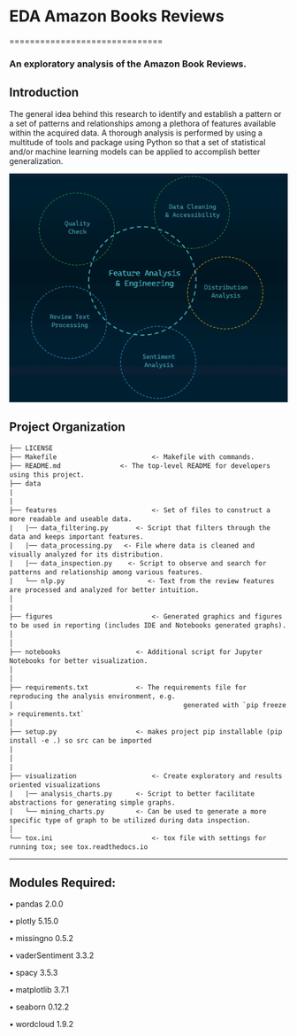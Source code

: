 # EDA Amazon Books Reviews
==============================

### An exploratory analysis of the Amazon Book Reviews.

## Introduction
The general idea behind this research to identify and establish a pattern or a set of patterns and relationships 
among a plethora of features available within the acquired data. A thorough analysis is performed by using a 
multitude of tools and package using Python so that a set of statistical and/or machine learning models can 
be applied to accomplish better generalization.

![alt text](https://github.com/shahriar-rahman/EDA-Amazon-Books-Reviews/blob/main/img/img1.JPG)

Project Organization
------------

    ├── LICENSE
    ├── Makefile          				<- Makefile with commands.
    ├── README.md             	<- The top-level README for developers using this project.
    ├── data
	|
	|
    ├── features                		<- Set of files to construct a more readable and useable data.
	|   |── data_filtering.py		<- Script that filters through the data and keeps important features.
	|   |── data_processing.py   <- File where data is cleaned and visually analyzed for its distribution.
	|   |── data_inspection.py    <- Script to observe and search for patterns and relationship among various features.
	|   └── nlp.py                     <- Text from the review features are processed and analyzed for better intuition.
    │	 
	|
    ├── figures            				<- Generated graphics and figures to be used in reporting (includes IDE and Notebooks generated graphs).
    │    				     
    │
    ├── notebooks          			<- Additional script for Jupyter Notebooks for better visualization.
    │
	│
    ├── requirements.txt    		<- The requirements file for reproducing the analysis environment, e.g.
    │                         				    generated with `pip freeze > requirements.txt`
    │
    ├── setup.py           			<- makes project pip installable (pip install -e .) so src can be imported
	|
    │
	|	
    ├── visualization           		<- Create exploratory and results oriented visualizations
	|   |── analysis_charts.py		<- Script to better facilitate abstractions for generating simple graphs.
	|   └── mining_charts.py		<- Can be used to generate a more specific type of graph to be utilized during data inspection.
    │
    └── tox.ini            				<- tox file with settings for running tox; see tox.readthedocs.io

--------

## Modules Required:
• pandas 2.0.0

• plotly 5.15.0

• missingno 0.5.2

• vaderSentiment 3.3.2

• spacy 3.5.3

• matplotlib 3.7.1

• seaborn 0.12.2

• wordcloud 1.9.2
